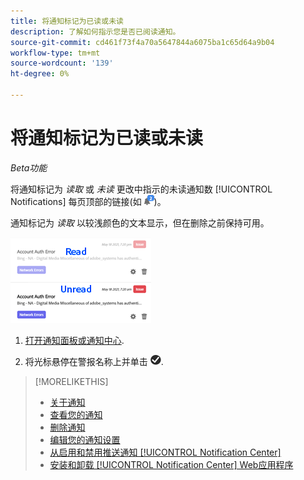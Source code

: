 ```yaml
---
title: 将通知标记为已读或未读
description: 了解如何指示您是否已阅读通知。
source-git-commit: cd461f73f4a70a5647844a6075ba1c65d64a9b04
workflow-type: tm+mt
source-wordcount: '139'
ht-degree: 0%

---
```


# 将通知标记为已读或未读

*Beta功能*

将通知标记为 *读取* 或 *未读* 更改中指示的未读通知数 [!UICONTROL Notifications] 每页顶部的链接(如 ![具有未读通知计数器的通知图标](/help/search-social-commerce/assets/notifications-unread.png "具有未读通知计数器的通知图标"))。

通知标记为 *读取* 以较浅颜色的文本显示，但在删除之前保持可用。

![已读和未读通知](/help/search-social-commerce/assets/notifications-read-vs-unread.png "已读和未读通知")

1. [打开通知面板或通知中心](notification-view.md).

1. 将光标悬停在警报名称上并单击 ![标记为已读或未读](/help/search-social-commerce/assets/notifications-read-unread.png "标记为已读或未读").

>[!MORELIKETHIS]
>
>* [关于通知](/help/search-social-commerce/notifications/notification-about.md)
>* [查看您的通知](notification-view.md)
>* [删除通知](notification-delete.md)
>* [编辑您的通知设置](notification-edit.md)
>* [从启用和禁用推送通知 [!UICONTROL Notification Center]](notifications-push-enable-disable.md)
>* [安装和卸载 [!UICONTROL Notification Center] Web应用程序](notification-app-install-uninstall.md)

